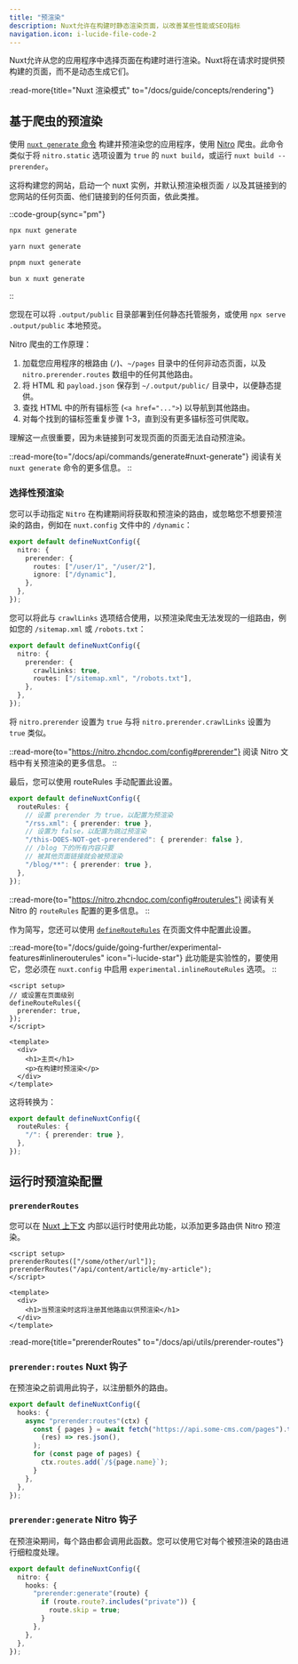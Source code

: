 ```yaml
---
title: "预渲染"
description: Nuxt允许在构建时静态渲染页面，以改善某些性能或SEO指标
navigation.icon: i-lucide-file-code-2
---
```


Nuxt允许从您的应用程序中选择页面在构建时进行渲染。Nuxt将在请求时提供预构建的页面，而不是动态生成它们。

:read-more{title="Nuxt 渲染模式" to="/docs/guide/concepts/rendering"}

## 基于爬虫的预渲染

使用 [`nuxt generate` 命令](/docs/api/commands/generate) 构建并预渲染您的应用程序，使用 [Nitro](/docs/guide/concepts/server-engine) 爬虫。此命令类似于将 `nitro.static` 选项设置为 `true` 的 `nuxt build`，或运行 `nuxt build --prerender`。

这将构建您的网站，启动一个 nuxt 实例，并默认预渲染根页面 `/` 以及其链接到的您网站的任何页面、他们链接到的任何页面，依此类推。

::code-group{sync="pm"}

```bash [npm]
npx nuxt generate
```

```bash [yarn]
yarn nuxt generate
```

```bash [pnpm]
pnpm nuxt generate
```

```bash [bun]
bun x nuxt generate
```

::

您现在可以将 `.output/public` 目录部署到任何静态托管服务，或使用 `npx serve .output/public` 本地预览。

Nitro 爬虫的工作原理：

1. 加载您应用程序的根路由 (`/`)、`~/pages` 目录中的任何非动态页面，以及 `nitro.prerender.routes` 数组中的任何其他路由。
2. 将 HTML 和 `payload.json` 保存到 `~/.output/public/` 目录中，以便静态提供。
3. 查找 HTML 中的所有锚标签 (`<a href="...">`) 以导航到其他路由。
4. 对每个找到的锚标签重复步骤 1-3，直到没有更多锚标签可供爬取。

理解这一点很重要，因为未链接到可发现页面的页面无法自动预渲染。

::read-more{to="/docs/api/commands/generate#nuxt-generate"}
阅读有关 `nuxt generate` 命令的更多信息。
::

### 选择性预渲染

您可以手动指定 `Nitro` 在构建期间将获取和预渲染的路由，或忽略您不想要预渲染的路由，例如在 `nuxt.config` 文件中的 `/dynamic`：

```ts twoslash [nuxt.config.ts]
export default defineNuxtConfig({
  nitro: {
    prerender: {
      routes: ["/user/1", "/user/2"],
      ignore: ["/dynamic"],
    },
  },
});
```

您可以将此与 `crawlLinks` 选项结合使用，以预渲染爬虫无法发现的一组路由，例如您的 `/sitemap.xml` 或 `/robots.txt`：

```ts twoslash [nuxt.config.ts]
export default defineNuxtConfig({
  nitro: {
    prerender: {
      crawlLinks: true,
      routes: ["/sitemap.xml", "/robots.txt"],
    },
  },
});
```

将 `nitro.prerender` 设置为 `true` 与将 `nitro.prerender.crawlLinks` 设置为 `true` 类似。

::read-more{to="https://nitro.zhcndoc.com/config#prerender"}
阅读 Nitro 文档中有关预渲染的更多信息。
::

最后，您可以使用 routeRules 手动配置此设置。

```ts twoslash [nuxt.config.ts]
export default defineNuxtConfig({
  routeRules: {
    // 设置 prerender 为 true，以配置为预渲染
    "/rss.xml": { prerender: true },
    // 设置为 false，以配置为跳过预渲染
    "/this-DOES-NOT-get-prerendered": { prerender: false },
    // /blog 下的所有内容只要
    // 被其他页面链接就会被预渲染
    "/blog/**": { prerender: true },
  },
});
```

::read-more{to="https://nitro.zhcndoc.com/config#routerules"}
阅读有关 Nitro 的 `routeRules` 配置的更多信息。
::

作为简写，您还可以使用 [`defineRouteRules`](/docs/api/utils/define-route-rules) 在页面文件中配置此设置。

::read-more{to="/docs/guide/going-further/experimental-features#inlinerouterules" icon="i-lucide-star"}
此功能是实验性的，要使用它，您必须在 `nuxt.config` 中启用 `experimental.inlineRouteRules` 选项。
::

```vue [pages/index.vue]
<script setup>
// 或设置在页面级别
defineRouteRules({
  prerender: true,
});
</script>

<template>
  <div>
    <h1>主页</h1>
    <p>在构建时预渲染</p>
  </div>
</template>
```

这将转换为：

```ts [nuxt.config.ts]
export default defineNuxtConfig({
  routeRules: {
    "/": { prerender: true },
  },
});
```

## 运行时预渲染配置

### `prerenderRoutes`

您可以在 [Nuxt 上下文](/docs/guide/going-further/nuxt-app#the-nuxt-context) 内部以运行时使用此功能，以添加更多路由供 Nitro 预渲染。

```vue [pages/index.vue]
<script setup>
prerenderRoutes(["/some/other/url"]);
prerenderRoutes("/api/content/article/my-article");
</script>

<template>
  <div>
    <h1>当预渲染时这将注册其他路由以供预渲染</h1>
  </div>
</template>
```

:read-more{title="prerenderRoutes" to="/docs/api/utils/prerender-routes"}

### `prerender:routes` Nuxt 钩子

在预渲染之前调用此钩子，以注册额外的路由。

```ts [nuxt.config.ts]
export default defineNuxtConfig({
  hooks: {
    async "prerender:routes"(ctx) {
      const { pages } = await fetch("https://api.some-cms.com/pages").then(
        (res) => res.json(),
      );
      for (const page of pages) {
        ctx.routes.add(`/${page.name}`);
      }
    },
  },
});
```

### `prerender:generate` Nitro 钩子

在预渲染期间，每个路由都会调用此函数。您可以使用它对每个被预渲染的路由进行细粒度处理。

```ts [nuxt.config.ts]
export default defineNuxtConfig({
  nitro: {
    hooks: {
      "prerender:generate"(route) {
        if (route.route?.includes("private")) {
          route.skip = true;
        }
      },
    },
  },
});
```
